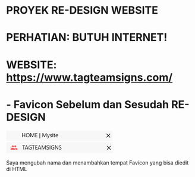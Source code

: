 # PROYEK RE-DESIGN WEBSITE
# PERHATIAN: BUTUH INTERNET!
# WEBSITE: https://www.tagteamsigns.com/
# - Favicon Sebelum dan Sesudah RE-DESIGN
![Favicon Sebelum](image/FAV1.png) ![Favicon Sesudah](image/FAV2.png)

Saya mengubah nama dan menambahkan tempat Favicon yang bisa diedit di HTML
